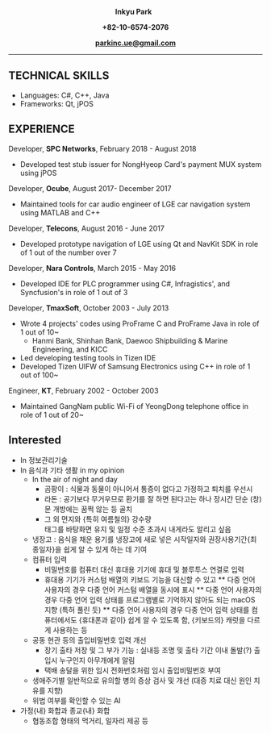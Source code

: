 **<p align="center">Inkyu Park** &nbsp; </p>
**<p align="center">+82-10-6574-2076</p>**
**<p align="center">parkinc.ue@gmail.com</p>**
***

## TECHNICAL SKILLS
* Languages:  C#, C++, Java
* Frameworks: Qt, jPOS

## EXPERIENCE
Developer, **SPC Networks**, February 2018 - August 2018
* Developed test stub issuer for NongHyeop Card's payment MUX system using jPOS

Developer, **Ocube**, August 2017- December 2017
* Maintained tools for car audio engineer of LGE car navigation system using MATLAB and C++

Developer, **Telecons**, August 2016 - June 2017
* Developed prototype navigation of LGE using Qt and NavKit SDK in role of 1 out of the number over 7

Developer, **Nara Controls**, March 2015 - May 2016
* Developed IDE for PLC programmer using C#, Infragistics', and Syncfusion's in role of 1 out of 3

Developer, **TmaxSoft**, October 2003 - July 2013
* Wrote 4 projects' codes using ProFrame C and ProFrame Java in role of 1 out of 10~
  * Hanmi Bank, Shinhan Bank, Daewoo Shipbuilding & Marine Engineering, and KICC 
* Led developing testing tools in Tizen IDE
* Developed Tizen UIFW of Samsung Electronics using C++ in role of 1 out of 100~

Engineer, **KT**, February 2002 - October 2003
* Maintained GangNam public Wi-Fi of YeongDong telephone office in role of 1 out of 20~

## Interested
* In 정보관리기술
* In 음식과 기타 생활 in my opinion
  * In the air of night and day
    * 곰팡이 : 식물과 동물이 아니어서 통증이 없다고 가정하고 퇴치를 우선시
    * 라돈 : 공기보다 무거우므로 환기를 잘 하면 된다고는 하나 장시간 단순 (창)문 개방에는 꿈쩍 않는 등 골치
    * 그 외 먼지와 {특히 여름철의} 강수량 <div> 태그를 바탕화면 유지 및 일정 수준 초과시 내게라도 알리고 싶음
  * 냉장고 : 음식을 채운 용기를 냉장고에 새로 넣은 시작일자와 권장사용기간{최종일자}을 쉽게 알 수 있게 하는 데 기여
  * 컴퓨터 입력
    * 비밀번호를 컴퓨터 대신 휴대용 기기에 휴대 및 블루투스 연결로 입력
    * 휴대용 기기가 커스텀 배열의 키보드 기능을 대신할 수 있고
    ** 다중 언어 사용자의 경우 다중 언어 커스텀 배열을 동시에 표시
    ** 다중 언어 사용자의 경우 다중 언어 입력 상태를 프로그램별로 기억하지 않아도 되는 macOS 지향 (특허 풀린 듯)
    ** 다중 언어 사용자의 경우 다중 언어 입력 상태를 컴퓨터에서도 {휴대폰과 같이} 쉽게 알 수 있도록 함, {키보드의} 캐럿을 다르게 사용하는 등
  * 공동 현관 등의 출입비밀번호 입력 개선
    * 장기 출타 저장 및 그 부가 기능 : 실내등 조명 및 출타 기간 이내 돌발(?) 출입시 누구인지 아무개에게 알림
    * 택배 송달을 위한 임시 전화번호처럼 임시 출입비밀번호 부여
  * 생애주기별 일반적으로 유의할 병의 증상 검사 및 개선 (대증 치료 대신 원인 치유를 지향) 
  * 위법 여부를 확인할 수 있는 AI
* 가정{내} 화합과 종교{내} 화합
  * 협동조합 형태의 먹거리, 일자리 제공 등
